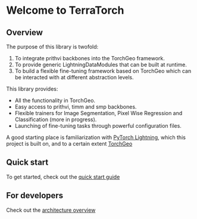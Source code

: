 # Welcome to TerraTorch

## Overview

The purpose of this library is twofold:

1. To integrate prithvi backbones into the TorchGeo framework.
2. To provide generic LightningDataModules that can be built at runtime.
3. To build a flexible fine-tuning framework based on TorchGeo which can be interacted with at different abstraction levels.

This library provides:

- All the functionality in TorchGeo.
- Easy access to prithvi, timm and smp backbones.
- Flexible trainers for Image Segmentation, Pixel Wise Regression and Classification (more in progress).
- Launching of fine-tuning tasks through powerful configuration files.

A good starting place is familiarization with [PyTorch Lightning](https://lightning.ai/docs/pytorch/stable/), which this project is built on, and to a certain extent [TorchGeo](https://torchgeo.readthedocs.io/en/stable/)

## Quick start

To get started, check out the [quick start guide](quick_start.md)

## For developers

Check out the [architecture overview](architecture.md)
